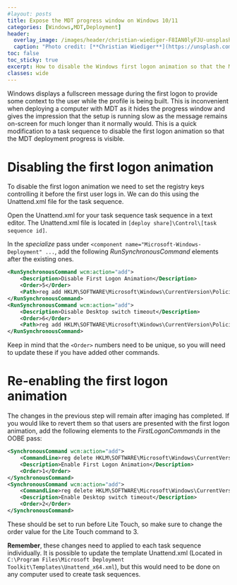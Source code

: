```yaml
---
#layout: posts
title: Expose the MDT progress window on Windows 10/11
categories: [Windows,MDT,Deployment]
header:
  overlay_image: /images/header/christian-wiediger-F8IAN0lyFJU-unsplash.jpg
  caption: "Photo credit: [**Christian Wiediger**](https://unsplash.com/@christianw)"
toc: false
toc_sticky: true
excerpt: How to disable the Windows first logon animation so that the MDT progress window is visible.
classes: wide
---
```


Windows displays a fullscreen message during the first logon to provide some context to the user while the profile is being built.  This is inconvenient when deploying a computer with MDT as it hides the progress window and gives the impression that the setup is running slow as the message remains on-screen for much longer than it normally would.  This is a quick modification to a task sequence to disable the first logon animation so that the MDT deployment progress is visible.

# Disabling the first logon animation

To disable the first logon animation we need to set the registry keys controlling it before the first user logs in.  We can do this using the Unattend.xml file for the task sequence.

Open the Unattend.xml for your task sequence task sequence in a text editor.  The Unattend.xml file is located in `[deploy share]\Control\[task sequence id]`.

In the _specialize_ pass under `<component name="Microsoft-Windows-Deployment" ...`, add the following _RunSynchronousCommand_ elements after the existing ones.

``` xml
<RunSynchronousCommand wcm:action="add">
    <Description>Disable First Logon Animation</Description>
    <Order>5</Order>
    <Path>reg add HKLM\SOFTWARE\Microsoft\Windows\CurrentVersion\Policies\System /v EnableFirstLogonAnimation /d 0 /t REG_DWORD /f</Path>
</RunSynchronousCommand>
<RunSynchronousCommand wcm:action="add">
    <Description>Disable Desktop switch timeout</Description>
    <Order>6</Order>
    <Path>reg add HKLM\SOFTWARE\Microsoft\Windows\CurrentVersion\Policies\System /v DelayedDesktopSwitchTimeout /d 0 /t REG_DWORD /f</Path>
</RunSynchronousCommand>
```

Keep in mind that the `<Order>` numbers need to be unique, so you will need to update these if you have added other commands.

# Re-enabling the first logon animation

The changes in the previous step will remain after imaging has completed.  If you would like to revert them so that users are presented with the first logon animation, add the following elements to the _FirstLogonCommands_ in the OOBE pass:

``` xml
<SynchronousCommand wcm:action="add">
    <CommandLine>reg delete HKLM\SOFTWARE\Microsoft\Windows\CurrentVersion\Policies\System /v EnableFirstLogonAnimation /f</CommandLine>
    <Description>Enable First Logon Animation</Description>
    <Order>1</Order>
</SynchronousCommand>
<SynchronousCommand wcm:action="add">
    <CommandLine>reg delete HKLM\SOFTWARE\Microsoft\Windows\CurrentVersion\Policies\System /v DelayedDesktopSwitchTimeout /f</CommandLine>
    <Description>Enable Desktop switch timeout</Description>
    <Order>2</Order>
</SynchronousCommand>
```
These should be set to run before Lite Touch, so make sure to change the order value for the Lite Touch command to 3.

**Remember**, these changes need to applied to each task sequence individually.  It is possible to update the template Unattend.xml (Located in `C:\Program Files\Microsoft Deployment Toolkit\Templates\Unattend_x64.xml`), but this would need to be done on any computer used to create task sequences.
